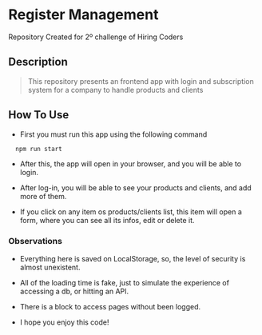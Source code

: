 # Register Management

Repository Created for 2º challenge of Hiring Coders

## Description

  > This repository presents an frontend app with login and subscription system for a company to handle products and clients

## How To Use

* First you must run this app using the following command

```bash
  npm run start
```

* After this, the app will open in your browser, and you will be able to login.

* After log-in, you will be able to see your products and clients, and add more of them.

* If you click on any item os products/clients list, this item will open a form, where you can see all its infos, edit or delete it.

### Observations

* Everything here is saved on LocalStorage, so, the level of security is almost unexistent.

* All of the loading time is fake, just to simulate the experience of accessing a db, or hitting an API.

* There is a block to access pages without been logged.

* I hope you enjoy this code!
